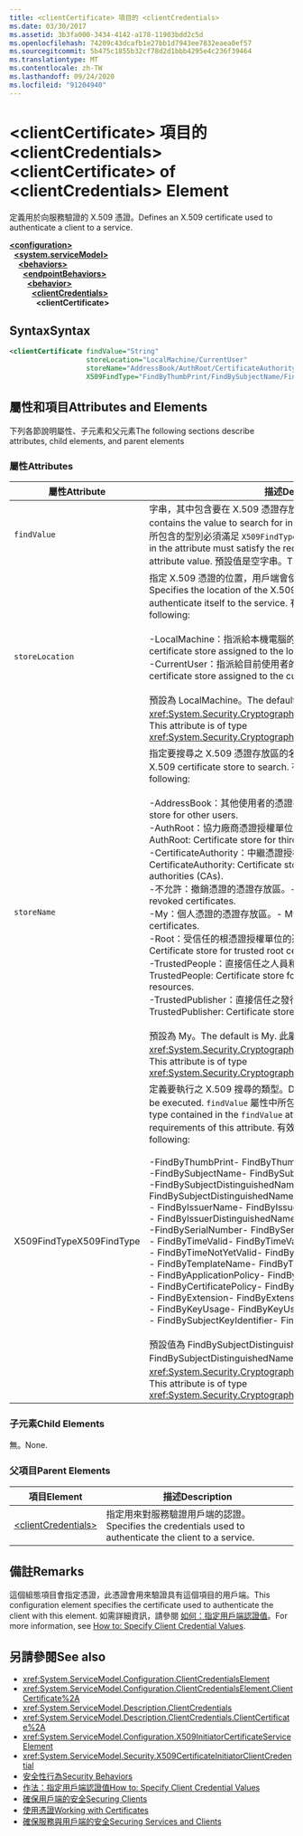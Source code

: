 ```yaml
---
title: <clientCertificate> 項目的 <clientCredentials>
ms.date: 03/30/2017
ms.assetid: 3b3fa000-3434-4142-a178-11903bdd2c5d
ms.openlocfilehash: 74209c43dcafb1e27bb1d7943ee7832eaea0ef57
ms.sourcegitcommit: 5b475c1855b32cf78d2d1bbb4295e4c236f39464
ms.translationtype: MT
ms.contentlocale: zh-TW
ms.lasthandoff: 09/24/2020
ms.locfileid: "91204940"
---
```

# <a name="clientcertificate-of-clientcredentials-element"></a><span data-ttu-id="41f50-102">\<clientCertificate> 項目的 \<clientCredentials></span><span class="sxs-lookup"><span data-stu-id="41f50-102">\<clientCertificate> of \<clientCredentials> Element</span></span>

<span data-ttu-id="41f50-103">定義用於向服務驗證的 X.509 憑證。</span><span class="sxs-lookup"><span data-stu-id="41f50-103">Defines an X.509 certificate used to authenticate a client to a service.</span></span>  
  
[**\<configuration>**](../configuration-element.md)\
&nbsp;&nbsp;[**\<system.serviceModel>**](system-servicemodel.md)\
&nbsp;&nbsp;&nbsp;&nbsp;[**\<behaviors>**](behaviors.md)\
&nbsp;&nbsp;&nbsp;&nbsp;&nbsp;&nbsp;[**\<endpointBehaviors>**](endpointbehaviors.md)\
&nbsp;&nbsp;&nbsp;&nbsp;&nbsp;&nbsp;&nbsp;&nbsp;[**\<behavior>**](behavior-of-endpointbehaviors.md)\
&nbsp;&nbsp;&nbsp;&nbsp;&nbsp;&nbsp;&nbsp;&nbsp;&nbsp;&nbsp;[**\<clientCredentials>**](clientcredentials.md)\
&nbsp;&nbsp;&nbsp;&nbsp;&nbsp;&nbsp;&nbsp;&nbsp;&nbsp;&nbsp;&nbsp;&nbsp;**\<clientCertificate>**  
  
## <a name="syntax"></a><span data-ttu-id="41f50-104">Syntax</span><span class="sxs-lookup"><span data-stu-id="41f50-104">Syntax</span></span>  
  
```xml  
<clientCertificate findValue="String"
                   storeLocation="LocalMachine/CurrentUser"
                   storeName="AddressBook/AuthRoot/CertificateAuthority/Disallowed/My/Root/TrustedPeople/TrustedPublisher"
                   X509FindType="FindByThumbPrint/FindBySubjectName/FindBySubjectDistinguishedName/FindByIssuerName/FindByIssuerDistinguishedName/FindBySerialNumber/FindByTimeValid/FindByTimeNotYetValid/FindByTemplateName/FindByApplicationPolicy/FindByCertificatePolicy/FindByExtension/FindByKeyUsage/FindBySubjectKeyIdentifier" />
```  
  
## <a name="attributes-and-elements"></a><span data-ttu-id="41f50-105">屬性和項目</span><span class="sxs-lookup"><span data-stu-id="41f50-105">Attributes and Elements</span></span>  

 <span data-ttu-id="41f50-106">下列各節說明屬性、子元素和父元素</span><span class="sxs-lookup"><span data-stu-id="41f50-106">The following sections describe attributes, child elements, and parent elements</span></span>  
  
### <a name="attributes"></a><span data-ttu-id="41f50-107">屬性</span><span class="sxs-lookup"><span data-stu-id="41f50-107">Attributes</span></span>  
  
|<span data-ttu-id="41f50-108">屬性</span><span class="sxs-lookup"><span data-stu-id="41f50-108">Attribute</span></span>|<span data-ttu-id="41f50-109">描述</span><span class="sxs-lookup"><span data-stu-id="41f50-109">Description</span></span>|  
|---------------|-----------------|  
|`findValue`|<span data-ttu-id="41f50-110">字串，其中包含要在 X.509 憑證存放區內搜尋的值。</span><span class="sxs-lookup"><span data-stu-id="41f50-110">A string that contains the value to search for in the X.509 certificate store.</span></span> <span data-ttu-id="41f50-111">這個屬性所包含的型別必須滿足 `X509FindType` 屬性值的需求。</span><span class="sxs-lookup"><span data-stu-id="41f50-111">The type contained in the attribute must satisfy the requirements of the `X509FindType` attribute value.</span></span> <span data-ttu-id="41f50-112">預設值是空字串。</span><span class="sxs-lookup"><span data-stu-id="41f50-112">The default is an empty string.</span></span>|  
|`storeLocation`|<span data-ttu-id="41f50-113">指定 X.509 憑證的位置，用戶端會使用該憑證來進行對服務的自我驗證。</span><span class="sxs-lookup"><span data-stu-id="41f50-113">Specifies the location of the X.509 certificate that the client uses to authenticate itself to the service.</span></span> <span data-ttu-id="41f50-114">有效值如下：</span><span class="sxs-lookup"><span data-stu-id="41f50-114">Valid values include the following:</span></span><br /><br /> <span data-ttu-id="41f50-115">-LocalMachine：指派給本機電腦的憑證存放區。</span><span class="sxs-lookup"><span data-stu-id="41f50-115">-   LocalMachine: the certificate store assigned to the local machine.</span></span><br /><span data-ttu-id="41f50-116">-CurrentUser：指派給目前使用者的憑證存放區。</span><span class="sxs-lookup"><span data-stu-id="41f50-116">-   CurrentUser: the certificate store assigned to the current user.</span></span><br /><br /> <span data-ttu-id="41f50-117">預設為 LocalMachine。</span><span class="sxs-lookup"><span data-stu-id="41f50-117">The default is LocalMachine.</span></span> <span data-ttu-id="41f50-118">此屬性的型別為 <xref:System.Security.Cryptography.X509Certificates.StoreLocation>。</span><span class="sxs-lookup"><span data-stu-id="41f50-118">This attribute is of type <xref:System.Security.Cryptography.X509Certificates.StoreLocation>.</span></span>|  
|`storeName`|<span data-ttu-id="41f50-119">指定要搜尋之 X.509 憑證存放區的名稱。</span><span class="sxs-lookup"><span data-stu-id="41f50-119">Specifies the name of the X.509 certificate store to search.</span></span> <span data-ttu-id="41f50-120">有效值如下：</span><span class="sxs-lookup"><span data-stu-id="41f50-120">Valid values include the following:</span></span><br /><br /> <span data-ttu-id="41f50-121">-AddressBook：其他使用者的憑證存放區。</span><span class="sxs-lookup"><span data-stu-id="41f50-121">-   AddressBook: Certificate store for other users.</span></span><br /><span data-ttu-id="41f50-122">-AuthRoot：協力廠商憑證授權單位單位的憑證存放區 (CAs) 。</span><span class="sxs-lookup"><span data-stu-id="41f50-122">-   AuthRoot: Certificate store for third-party certificate authorities (CAs).</span></span><br /><span data-ttu-id="41f50-123">-CertificateAuthority：中繼憑證授權單位單位的憑證存放區 (CAs) 。</span><span class="sxs-lookup"><span data-stu-id="41f50-123">-   CertificateAuthority: Certificate store for intermediate certificate authorities (CAs).</span></span><br /><span data-ttu-id="41f50-124">-不允許：撤銷憑證的憑證存放區。</span><span class="sxs-lookup"><span data-stu-id="41f50-124">-   Disallowed: Certificate store for revoked certificates.</span></span><br /><span data-ttu-id="41f50-125">-My：個人憑證的憑證存放區。</span><span class="sxs-lookup"><span data-stu-id="41f50-125">-   My: Certificate store for personal certificates.</span></span><br /><span data-ttu-id="41f50-126">-Root：受信任的根憑證授權單位的憑證存放區， (CAs) 。</span><span class="sxs-lookup"><span data-stu-id="41f50-126">-   Root: Certificate store for trusted root certificate authorities (CAs).</span></span><br /><span data-ttu-id="41f50-127">-TrustedPeople：直接信任之人員和資源的憑證存放區。</span><span class="sxs-lookup"><span data-stu-id="41f50-127">-   TrustedPeople: Certificate store for directly trusted people and resources.</span></span><br /><span data-ttu-id="41f50-128">-TrustedPublisher：直接信任之發行者的憑證存放區。</span><span class="sxs-lookup"><span data-stu-id="41f50-128">-   TrustedPublisher: Certificate store for directly trusted publishers.</span></span><br /><br /> <span data-ttu-id="41f50-129">預設為 My。</span><span class="sxs-lookup"><span data-stu-id="41f50-129">The default is My.</span></span> <span data-ttu-id="41f50-130">此屬性的型別為 <xref:System.Security.Cryptography.X509Certificates.StoreName>。</span><span class="sxs-lookup"><span data-stu-id="41f50-130">This attribute is of type <xref:System.Security.Cryptography.X509Certificates.StoreName>.</span></span>|  
|<span data-ttu-id="41f50-131">X509FindType</span><span class="sxs-lookup"><span data-stu-id="41f50-131">X509FindType</span></span>|<span data-ttu-id="41f50-132">定義要執行之 X.509 搜尋的類型。</span><span class="sxs-lookup"><span data-stu-id="41f50-132">Defines the type of X.509 search to be executed.</span></span> <span data-ttu-id="41f50-133">`findValue` 屬性中所包含的型別必須滿足此屬性的需求。</span><span class="sxs-lookup"><span data-stu-id="41f50-133">The type contained in the `findValue` attribute must satisfy the requirements of this attribute.</span></span> <span data-ttu-id="41f50-134">有效值如下：</span><span class="sxs-lookup"><span data-stu-id="41f50-134">Valid values include the following:</span></span><br /><br /> <span data-ttu-id="41f50-135">-FindByThumbPrint</span><span class="sxs-lookup"><span data-stu-id="41f50-135">-   FindByThumbPrint</span></span><br /><span data-ttu-id="41f50-136">-FindBySubjectName</span><span class="sxs-lookup"><span data-stu-id="41f50-136">-   FindBySubjectName</span></span><br /><span data-ttu-id="41f50-137">-FindBySubjectDistinguishedName</span><span class="sxs-lookup"><span data-stu-id="41f50-137">-   FindBySubjectDistinguishedName</span></span><br /><span data-ttu-id="41f50-138">- FindByIssuerName</span><span class="sxs-lookup"><span data-stu-id="41f50-138">-   FindByIssuerName</span></span><br /><span data-ttu-id="41f50-139">- FindByIssuerDistinguishedName</span><span class="sxs-lookup"><span data-stu-id="41f50-139">-   FindByIssuerDistinguishedName</span></span><br /><span data-ttu-id="41f50-140">-FindBySerialNumber</span><span class="sxs-lookup"><span data-stu-id="41f50-140">-   FindBySerialNumber</span></span><br /><span data-ttu-id="41f50-141">- FindByTimeValid</span><span class="sxs-lookup"><span data-stu-id="41f50-141">-   FindByTimeValid</span></span><br /><span data-ttu-id="41f50-142">- FindByTimeNotYetValid</span><span class="sxs-lookup"><span data-stu-id="41f50-142">-   FindByTimeNotYetValid</span></span><br /><span data-ttu-id="41f50-143">- FindByTemplateName</span><span class="sxs-lookup"><span data-stu-id="41f50-143">-   FindByTemplateName</span></span><br /><span data-ttu-id="41f50-144">- FindByApplicationPolicy</span><span class="sxs-lookup"><span data-stu-id="41f50-144">-   FindByApplicationPolicy</span></span><br /><span data-ttu-id="41f50-145">- FindByCertificatePolicy</span><span class="sxs-lookup"><span data-stu-id="41f50-145">-   FindByCertificatePolicy</span></span><br /><span data-ttu-id="41f50-146">- FindByExtension</span><span class="sxs-lookup"><span data-stu-id="41f50-146">-   FindByExtension</span></span><br /><span data-ttu-id="41f50-147">- FindByKeyUsage</span><span class="sxs-lookup"><span data-stu-id="41f50-147">-   FindByKeyUsage</span></span><br /><span data-ttu-id="41f50-148">- FindBySubjectKeyIdentifier</span><span class="sxs-lookup"><span data-stu-id="41f50-148">-   FindBySubjectKeyIdentifier</span></span><br /><br /> <span data-ttu-id="41f50-149">預設值為 FindBySubjectDistinguishedName。</span><span class="sxs-lookup"><span data-stu-id="41f50-149">The default value is FindBySubjectDistinguishedName.</span></span> <span data-ttu-id="41f50-150">此屬性的型別為 <xref:System.Security.Cryptography.X509Certificates.X509FindType>。</span><span class="sxs-lookup"><span data-stu-id="41f50-150">This attribute is of type <xref:System.Security.Cryptography.X509Certificates.X509FindType>.</span></span>|  
  
### <a name="child-elements"></a><span data-ttu-id="41f50-151">子元素</span><span class="sxs-lookup"><span data-stu-id="41f50-151">Child Elements</span></span>  

 <span data-ttu-id="41f50-152">無。</span><span class="sxs-lookup"><span data-stu-id="41f50-152">None.</span></span>  
  
### <a name="parent-elements"></a><span data-ttu-id="41f50-153">父項目</span><span class="sxs-lookup"><span data-stu-id="41f50-153">Parent Elements</span></span>  
  
|<span data-ttu-id="41f50-154">項目</span><span class="sxs-lookup"><span data-stu-id="41f50-154">Element</span></span>|<span data-ttu-id="41f50-155">描述</span><span class="sxs-lookup"><span data-stu-id="41f50-155">Description</span></span>|  
|-------------|-----------------|  
|[\<clientCredentials>](clientcredentials.md)|<span data-ttu-id="41f50-156">指定用來對服務驗證用戶端的認證。</span><span class="sxs-lookup"><span data-stu-id="41f50-156">Specifies the credentials used to authenticate the client to a service.</span></span>|  
  
## <a name="remarks"></a><span data-ttu-id="41f50-157">備註</span><span class="sxs-lookup"><span data-stu-id="41f50-157">Remarks</span></span>  

 <span data-ttu-id="41f50-158">這個組態項目會指定憑證，此憑證會用來驗證具有這個項目的用戶端。</span><span class="sxs-lookup"><span data-stu-id="41f50-158">This configuration element specifies the certificate used to authenticate the client with this element.</span></span> <span data-ttu-id="41f50-159">如需詳細資訊，請參閱 [如何：指定用戶端認證值](../../../wcf/how-to-specify-client-credential-values.md)。</span><span class="sxs-lookup"><span data-stu-id="41f50-159">For more information, see [How to: Specify Client Credential Values](../../../wcf/how-to-specify-client-credential-values.md).</span></span>  
  
## <a name="see-also"></a><span data-ttu-id="41f50-160">另請參閱</span><span class="sxs-lookup"><span data-stu-id="41f50-160">See also</span></span>

- <xref:System.ServiceModel.Configuration.ClientCredentialsElement>
- <xref:System.ServiceModel.Configuration.ClientCredentialsElement.ClientCertificate%2A>
- <xref:System.ServiceModel.Description.ClientCredentials>
- <xref:System.ServiceModel.Description.ClientCredentials.ClientCertificate%2A>
- <xref:System.ServiceModel.Configuration.X509InitiatorCertificateServiceElement>
- <xref:System.ServiceModel.Security.X509CertificateInitiatorClientCredential>
- [<span data-ttu-id="41f50-161">安全性行為</span><span class="sxs-lookup"><span data-stu-id="41f50-161">Security Behaviors</span></span>](../../../wcf/feature-details/security-behaviors-in-wcf.md)
- [<span data-ttu-id="41f50-162">作法：指定用戶端認證值</span><span class="sxs-lookup"><span data-stu-id="41f50-162">How to: Specify Client Credential Values</span></span>](../../../wcf/how-to-specify-client-credential-values.md)
- [<span data-ttu-id="41f50-163">確保用戶端的安全</span><span class="sxs-lookup"><span data-stu-id="41f50-163">Securing Clients</span></span>](../../../wcf/securing-clients.md)
- [<span data-ttu-id="41f50-164">使用憑證</span><span class="sxs-lookup"><span data-stu-id="41f50-164">Working with Certificates</span></span>](../../../wcf/feature-details/working-with-certificates.md)
- [<span data-ttu-id="41f50-165">確保服務與用戶端的安全</span><span class="sxs-lookup"><span data-stu-id="41f50-165">Securing Services and Clients</span></span>](../../../wcf/feature-details/securing-services-and-clients.md)
